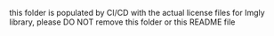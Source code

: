 this folder is populated by CI/CD with the actual license files for Imgly library, please DO NOT remove this folder or this README file